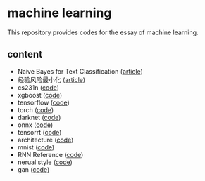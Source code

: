 # machine learning

This repository provides codes for the essay of machine learning.

## content

- Naive Bayes for Text Classification ([article](https://zhuanlan.zhihu.com/p/33509773))
- 经验风险最小化 ([article](https://zhuanlan.zhihu.com/p/35155249))
- cs231n ([code](https://github.com/gaoxinge/machine-learning/tree/master/cs231n))
- xgboost ([code](https://github.com/gaoxinge/machine-learning/tree/master/xgboost))
- tensorflow ([code](https://github.com/gaoxinge/machine-learning/tree/master/tensorflow))
- torch ([code](https://github.com/gaoxinge/machine-learning/tree/master/torch))
- darknet ([code](https://github.com/gaoxinge/machine-learning/tree/master/darknet))
- onnx ([code](https://github.com/gaoxinge/machine-learning/tree/master/onnx))
- tensorrt ([code](https://github.com/gaoxinge/machine-learning/tree/master/tensorrt))
- architecture ([code](https://github.com/gaoxinge/machine-learning/tree/master/architecture))
- mnist ([code](https://github.com/gaoxinge/machine-learning/tree/master/mnist))
- RNN Reference ([code](https://github.com/gaoxinge/machine-learning/tree/master/RNN%20Reference))
- nerual style ([code](https://github.com/gaoxinge/machine-learning/tree/master/neural%20style))
- gan ([code](https://github.com/gaoxinge/machine-learning/tree/master/gan))
